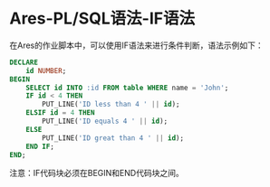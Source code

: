# Ares-PL/SQL语法-IF语法

在Ares的作业脚本中，可以使用IF语法来进行条件判断，语法示例如下：

```sql
DECLARE
    id NUMBER;
BEGIN
    SELECT id INTO :id FROM table WHERE name = 'John';
    IF id < 4 THEN
        PUT_LINE('ID less than 4 ' || id);
    ELSIF id = 4 THEN
        PUT_LINE('ID equals 4 ' || id);
    ELSE
        PUT_LINE('ID great than 4 ' || id);
    END IF;
END;
```
注意：IF代码块必须在BEGIN和END代码块之间。